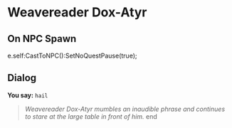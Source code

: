 # Weavereader Dox-Atyr
## On NPC Spawn

e.self:CastToNPC():SetNoQuestPause(true);
## Dialog

**You say:** `hail`



>*Weavereader Dox-Atyr mumbles an inaudible phrase and continues to stare at the large table in front of him.*
end
